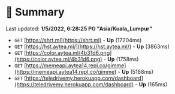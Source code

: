 # 📖 Summary
Last updated: **1/5/2022, 6:28:25 PG "Asia/Kuala_Lumpur"**

- `GET` [https://shrt.ml](https://shrt.ml) - **Up** (17204ms)
- `GET` [https://hst.aytea.ml/](https://hst.aytea.ml/) - **Up** (3863ms)
- `GET` [https://color.aytea.ml/4b31d6.png](https://color.aytea.ml/4b31d6.png) - **Up** (1758ms)
- `GET` [https://memeapi.aytea14.repl.co/gimme](https://memeapi.aytea14.repl.co/gimme) - **Up** (5188ms)
- `GET` [https://teledrivemy.herokuapp.com/dashboard](https://teledrivemy.herokuapp.com/dashboard) - **Up** (165ms)
